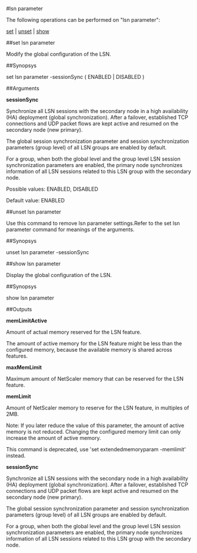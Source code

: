 #lsn parameter

The following operations can be performed on "lsn parameter":


[set](#set-lsn-parameter) | [unset](#unset-lsn-parameter) | [show](#show-lsn-parameter)

##set lsn parameter

Modify the global configuration of the LSN.


##Synopsys

set lsn parameter -sessionSync ( ENABLED | DISABLED )


##Arguments

<b>sessionSync</b>
Synchronize all LSN sessions with the secondary node in a high availability (HA) deployment (global synchronization). After a failover, established TCP connections and UDP packet flows are kept active and resumed on the secondary node (new primary).
The global session synchronization parameter and session synchronization parameters (group level) of all LSN groups are enabled by default.
For a group, when both the global level and the group level LSN session synchronization parameters are enabled, the primary node synchronizes information of all LSN sessions related to this LSN group with the secondary node.
Possible values: ENABLED, DISABLED
Default value: ENABLED



##unset lsn parameter

Use this command to remove lsn parameter settings.Refer to the set lsn parameter command for meanings of the arguments.


##Synopsys

unset lsn parameter -sessionSync


##show lsn parameter

Display the global configuration of the LSN.


##Synopsys

show lsn parameter


##Outputs

<b>memLimitActive</b>
Amount of actual memory reserved for the LSN feature. 
The amount of active memory for the LSN feature might be less than the configured memory, because the available memory is shared across features.

<b>maxMemLimit</b>
Maximum amount of NetScaler memory that can be reserved for the LSN feature.

<b>memLimit</b>
Amount of NetScaler memory to reserve for the LSN feature, in multiples of 2MB.
Note: If you later reduce the value of this parameter, the amount of active memory is not reduced. Changing the configured memory limit can only increase the amount of active memory.
This command is deprecated, use 'set extendedmemoryparam -memlimit' instead.

<b>sessionSync</b>
Synchronize all LSN sessions with the secondary node in a high availability (HA) deployment (global synchronization). After a failover, established TCP connections and UDP packet flows are kept active and resumed on the secondary node (new primary).
The global session synchronization parameter and session synchronization parameters (group level) of all LSN groups are enabled by default.
For a group, when both the global level and the group level LSN session synchronization parameters are enabled, the primary node synchronizes information of all LSN sessions related to this LSN group with the secondary node.



